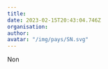 ```yaml
---
title: 
date: 2023-02-15T20:43:04.746Z
organisation: 
author: 
avatar: "/img/pays/SN.svg"
---
```


Non